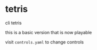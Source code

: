 # tetris
cli tetris  

this is a basic version that is now playable  

visit `controls.yaml` to change controls  
